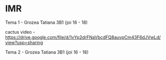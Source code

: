 # IMR
Tema 1 - Grozea Tatiana 3B1 (joi 16 - 18)

cactus video - https://drive.google.com/file/d/1vYp2drFNaVbcdFQ8auvpCm43F6dJVwLd/view?usp=sharing

Tema 2 - Grozea Tatiana 3B1 (joi 16 - 18)

